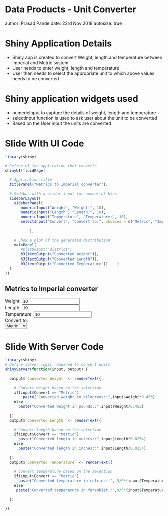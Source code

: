 Data Products - Unit Converter
========================================================
author: Prasad Pande
date: 23rd Nov 2018
autosize: true

Shiny Application Details
========================================================

- Shiny app is created to convert Weight, length and temperature between Imperial and Metric system
- User needs to enter weight, length and temperature
- User then needs to select the appropriate unit to which above values needs to be converted

Shiny application widgets used
========================================================

- numericInput to capture the details of weight, length and temperature
- selectInput function is used to ask user about the unit to be converted
- Based on the User input the units are converted

Slide With UI Code
========================================================


```r
library(shiny)

# Define UI for application that converts
shinyUI(fluidPage(
  
  # Application title
  titlePanel("Metrics to Imperial converter"),
  
  # Sidebar with a slider input for number of bins 
  sidebarLayout(
    sidebarPanel(
       numericInput("Weight", "Weight:", 10),
       numericInput("Length", "Length:", 10),
       numericInput("Temperature", "Temperature:", 10),
       selectInput("Convert", "Convert to:", choices = c("Metric", "Imperial"))
       
           ),
    
    # Show a plot of the generated distribution
    mainPanel(
       #plotOutput("distPlot")
       h3(textOutput("Converted Weight")),
       h3(textOutput("Converted Length")),
       h3(textOutput("Converted Temperature"))    )
  )
))
```

<!--html_preserve--><div class="container-fluid">
<h2>Metrics to Imperial converter</h2>
<div class="row">
<div class="col-sm-4">
<form class="well">
<div class="form-group shiny-input-container">
<label for="Weight">Weight:</label>
<input id="Weight" type="number" class="form-control" value="10"/>
</div>
<div class="form-group shiny-input-container">
<label for="Length">Length:</label>
<input id="Length" type="number" class="form-control" value="10"/>
</div>
<div class="form-group shiny-input-container">
<label for="Temperature">Temperature:</label>
<input id="Temperature" type="number" class="form-control" value="10"/>
</div>
<div class="form-group shiny-input-container">
<label class="control-label" for="Convert">Convert to:</label>
<div>
<select id="Convert"><option value="Metric" selected>Metric</option>
<option value="Imperial">Imperial</option></select>
<script type="application/json" data-for="Convert" data-nonempty="">{}</script>
</div>
</div>
</form>
</div>
<div class="col-sm-8">
<h3>
<div id="Converted Weight" class="shiny-text-output"></div>
</h3>
<h3>
<div id="Converted Length" class="shiny-text-output"></div>
</h3>
<h3>
<div id="Converted Temperature" class="shiny-text-output"></div>
</h3>
</div>
</div>
</div><!--/html_preserve-->

Slide With Server Code
========================================================


```r
library(shiny)
# Define server logic required to convert units
shinyServer(function(input, output) {
   
  output$`Converted Weight` <- renderText({
    
    # Convert weight based on the selection
    if(input$Convert == "Metric")
        paste("Converted weight in kilograms::",input$Weight*0.453)
    else 
      paste("Converted weight in pounds::",input$Weight/0.453)
    
  })
  output$`Converted Length` <- renderText({
    
    # Convert length based on the selection
    if(input$Convert == "Metric")
      paste("Converted length in meters::",input$Length*0.0254)
    else 
      paste("Converted length in inches::",input$Length/0.0254)
    
  })
  output$`Converted Temperature` <- renderText({
    
    # Convert temperature based on the selection
    if(input$Convert == "Metric")
      paste("Converted temperature in celcius::", 5/9*(input$Temperature-32))
    else 
     paste("Converted temperature in farenhiet::",9/5*(input$Temperature+32))
           
  })

})
```
